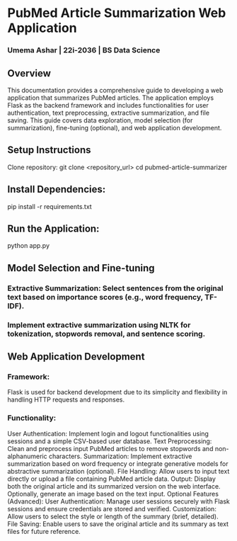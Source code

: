 # PubMed Article Summarization Web Application
### Umema Ashar | 22i-2036 | BS Data Science 

## Overview
This documentation provides a comprehensive guide to developing a web application that summarizes PubMed articles. The application employs Flask as the backend framework and includes functionalities for user authentication, text preprocessing, extractive summarization, and file saving. This guide covers data exploration, model selection (for summarization), fine-tuning (optional), and web application development.

## Setup Instructions
Clone repository:
git clone <repository_url>
cd pubmed-article-summarizer

## Install Dependencies:
pip install -r requirements.txt

## Run the Application:
python app.py

## Model Selection and Fine-tuning
### Extractive Summarization: Select sentences from the original text based on importance scores (e.g., word frequency, TF-IDF).
### Implement extractive summarization using NLTK for tokenization, stopwords removal, and sentence scoring.

## Web Application Development
### Framework:
Flask is used for backend development due to its simplicity and flexibility in handling HTTP requests and responses.

### Functionality:
User Authentication: Implement login and logout functionalities using sessions and a simple CSV-based user database.
Text Preprocessing: Clean and preprocess input PubMed articles to remove stopwords and non-alphanumeric characters.
Summarization: Implement extractive summarization based on word frequency or integrate generative models for abstractive summarization (optional).
File Handling: Allow users to input text directly or upload a file containing PubMed article data.
Output: Display both the original article and its summarized version on the web interface. Optionally, generate an image based on the text input.
Optional Features (Advanced):
User Authentication: Manage user sessions securely with Flask sessions and ensure credentials are stored and verified.
Customization: Allow users to select the style or length of the summary (brief, detailed).
File Saving: Enable users to save the original article and its summary as text files for future reference.

